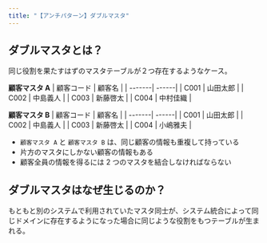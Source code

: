 ```yaml
---
title: "【アンチパターン】ダブルマスタ"
---
```


## ダブルマスタとは？

同じ役割を果たすはずのマスタテーブルが２つ存在するようなケース。

**顧客マスタ A**
| 顧客コード | 顧客名 |
| -------| ------|
| C001 | 山田太郎 |
| C002 | 中島義人 |
| C003 | 新藤啓太 |
| C004 | 中村佳織 |

**顧客マスタ B**
| 顧客コード | 顧客名 |
| -------| ------|
| C001 | 山田太郎 |
| C002 | 中島義人 |
| C003 | 新藤啓太 |
| C004 | 小嶋雅夫 |

- `顧客マスタ A` と `顧客マスタ B` は、同じ顧客の情報も重複して持っている
- 片方のマスタにしかない顧客の情報もある
- 顧客全員の情報を得るには 2 つのマスタを結合しなければならない

## ダブルマスタはなぜ生じるのか？

もともと別のシステムで利用されていたマスタ同士が、システム統合によって同じドメインに存在するようになった場合に同じような役割をもつテーブルが生まれる。
